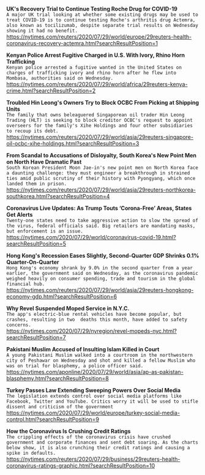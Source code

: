 **UK's Recovery Trial to Continue Testing Roche Drug for COVID-19**\
`A major UK trial looking at whether some existing drugs may be used to treat COVID-19 is to continue testing Roche's arthritis drug Actemra, also known as tocilizumab, despite separate trial results on Wednesday showing it had no benefit.`\
https://nytimes.com/reuters/2020/07/29/world/europe/29reuters-health-coronavirus-recovery-actemra.html?searchResultPosition=1

**Kenyan Police Arrest Fugitive Charged in U.S. With Ivory, Rhino Horn Trafficking**\
`Kenyan police arrested a fugitive wanted in the United States on charges of trafficking ivory and rhino horn after he flew into Mombasa, authorities said on Wednesday.`\
https://nytimes.com/reuters/2020/07/29/world/africa/29reuters-kenya-crime.html?searchResultPosition=2

**Troubled Hin Leong's Owners Try to Block OCBC From Picking at Shipping Units**\
`The family that owns beleaguered Singaporean oil trader Hin Leong Trading (HLT) is seeking to block creditor OCBC's request to appoint overseers for the family's Xihe Holdings and four other subsidiaries to recoup its debt.`\
https://nytimes.com/reuters/2020/07/29/world/asia/29reuters-singapore-oil-ocbc-xihe-holdings.html?searchResultPosition=3

**From Scandal to Accusations of Disloyalty, South Korea's New Point Men on North Have Dramatic Past**\
`South Korean President Moon Jae-in's new point men on North Korea face a daunting challenge: they must engineer a breakthrough in strained ties amid public scrutiny of their history with Pyongyang, which once landed them in prison. `\
https://nytimes.com/reuters/2020/07/29/world/asia/29reuters-northkorea-southkorea.html?searchResultPosition=4

**Coronavirus Live Updates: As Trump Touts ‘Corona-Free’ Areas, States Get Alerts**\
`Twenty-one states need to take aggressive action to slow the spread of the virus, federal officials said. Big retailers are mandating masks, but enforcement is an issue.`\
https://nytimes.com/2020/07/29/world/coronavirus-covid-19.html?searchResultPosition=5

**Hong Kong's Recession Eases Slightly, Second-Quarter GDP Shrinks 0.1% Quarter-On-Quarter**\
`Hong Kong's economy shrank by 9.0% in the second quarter from a year earlier, the government said on Wednesday, as the coronavirus pandemic weighed heavily on consumer spending, trade and tourism in the global financial hub.`\
https://nytimes.com/reuters/2020/07/29/world/asia/29reuters-hongkong-economy-gdp.html?searchResultPosition=6

**Why Revel Suspended Moped Service in N.Y.C.**\
`The app's electric-blue rental vehicles have become popular, but crashes, resulting in two  deaths this month, have added to safety concerns.`\
https://nytimes.com/2020/07/29/nyregion/revel-mopeds-nyc.html?searchResultPosition=7

**Pakistani Muslim Accused of Insulting Islam Killed in Court**\
`A young Pakistani Muslim walked into a courtroom in the northwestern city of Peshawar on Wednesday and shot and killed a fellow Muslim who was on trial for blasphemy, a police officer said. `\
https://nytimes.com/aponline/2020/07/29/world/asia/ap-as-pakistan-blasphemy.html?searchResultPosition=8

**Turkey Passes Law Extending Sweeping Powers Over Social Media**\
`The legislation extends control over social media platforms like Facebook, Twitter and YouTube. Critics worry it will be used to stifle dissent and criticism of the government`\
https://nytimes.com/2020/07/29/world/europe/turkey-social-media-control.html?searchResultPosition=9

**How the Coronavirus Is Crushing Credit Ratings**\
`The crippling effects of the coronavirus crisis have crushed government and corporate finances and sent debt soaring. As the charts below show, it is also crunching their credit ratings and causing a spike in defaults.`\
https://nytimes.com/reuters/2020/07/29/business/29reuters-health-coronavirus-ratings-graphic.html?searchResultPosition=10

